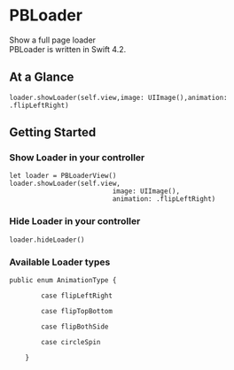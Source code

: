 # PBLoader
Show a full page loader
<BR>PBLoader is written in Swift 4.2.

## At a Glance
```
loader.showLoader(self.view,image: UIImage(),animation: .flipLeftRight)
```

## Getting Started

### Show Loader in your controller 

```
let loader = PBLoaderView()
loader.showLoader(self.view,
                          image: UIImage(),
                          animation: .flipLeftRight)
```

### Hide Loader in your controller
```
loader.hideLoader()
```

### Available Loader types
```
public enum AnimationType {
        
        case flipLeftRight
        
        case flipTopBottom
        
        case flipBothSide
        
        case circleSpin
        
    }
```

